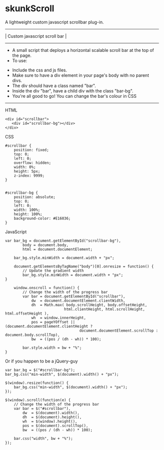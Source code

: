 # skunkScroll
A lightweight custom javascript scrollbar plug-in.

********************************
| Custom javascript scroll bar |
********************************


 - A small script that deploys a horizontal scalable scroll bar at the top of the page.
 - To use:
  * Include the css and js files.
  * Make sure to have a div element in your page's body with no parent divs. 
  * The div should have a class named "bar".
  * Inside the div "bar", have a child div with the class "bar-bg".
  * You're all good to go! You can change the bar's colour in CSS

********************************
HTML

    <div id="scrollbar">
       <div id="scrollbar-bg"></div>
    </div>
 
CSS

    #scrollbar {
        position: fixed;
        top: 0;
        left: 0;
        overflow: hidden;
        width: 0%;
        height: 5px;
        z-index: 9999;
    }


    #scrollbar-bg {
        position: absolute;
        top: 0;
        left: 0;
        width: 100%;
        height: 100%;
        background-color: #E16036;
    }

 JavaScript
 
 
    var bar_bg = document.getElementById("scrollbar-bg"),
            body = document.body,
            html = document.documentElement;

        bar_bg.style.minWidth = document.width + "px";

        document.getElementsByTagName("body")[0].onresize = function() {
            // Update the gradient width
            bar_bg.style.minWidth = document.width + "px";
    }

        window.onscroll = function() {
            // Change the width of the progress bar
            var bar = document.getElementById("scrollbar"),
                dw  = document.documentElement.clientWidth,
                dh  = Math.max( body.scrollHeight, body.offsetHeight, 
                               html.clientHeight, html.scrollHeight, html.offsetHeight ),
                wh  = window.innerHeight,
                pos = pageYOffset || (document.documentElement.clientHeight ?
                                      document.documentElement.scrollTop : document.body.scrollTop),
                bw  = ((pos / (dh - wh)) * 100);

            bar.style.width = bw + "%";
    }

 Or if you happen to be a jQuery-guy
 
    var bar_bg = $("#scrollbar-bg");
    bar_bg.css("min-width", $(document).width() + "px");

    $(window).resize(function() {
        bar_bg.css("min-width", $(document).width() + "px");
    });

    $(window).scroll(function(e) {
        // Change the width of the progress bar
        var bar = $("#scrollbar"),
            dw  = $(document).width(),
            dh  = $(document).height(),
            wh  = $(window).height(),
            pos = $(document).scrollTop(),
            bw  = ((pos / (dh - wh)) * 100);

        bar.css("width", bw + "%");
    });

